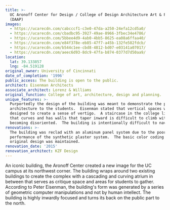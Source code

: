```yaml
---
title: >-
  UC Aronoff Center for Design / College of Design Architecture Art & Planning
  (DAAP)
images:
  - https://ucarecdn.com/cabcccf1-c3e0-47da-a250-24efa12cd5a0/
  - https://ucarecdn.com/cbadbc95-3927-49ae-8966-3fbec34e4786/
  - https://ucarecdn.com/5bbee4d9-4ab0-4bb5-8625-ea08a6ffaa40/
  - https://ucarecdn.com/e84f378e-eb85-47f7-a45b-132fe582fdcb/
  - https://ucarecdn.com/b544c1ee-cbd8-4812-bd07-e03141a07017/
  - https://ucarecdn.com/aeec6d93-8dc9-47fa-b874-0377d7d50aa9/
location:
  lat: 39.133857
  lng: -84.519128
original_owner: University of Cincinnati
date_of_completion: '1996'
public_access: The building is open to the public.
architect: Eisenman Architects
associate_architect: Lorenz & Williams
original_function: College of art, architecture, design and planning.
unique_features: >-
  Purportedly the design of the building was meant to demonstrate the power of
  architecture to the students.  Eisenman stated that vertical spaces were
  designed to create a sense of vertigo.  A staircase in the college library
  that curves and has walls that taper inward is difficult to climb without
  becoming disoriented.  The building is intentionally difficult to navigate.
renovations: >-
  The building was reclad with an aluminum panel system due to the poor
  performance of the synthetic plaster system.  The basic color coding of the
  original design was maintained.
renovation_date: '2015'
renovation_architect: KZF Design
---
```


An iconic building, the Aronoff Center created a new image for the UC campus at its northwest corner. The building wraps around two existing buildings to create the complex with a cascading and curving atrium in between that serves as critique space and areas for students to gather. According to Peter Eisenman, the building's form was generated by a series of geometric computer manipulations and not by human intellect. The building is highly inwardly focused and turns its back on the public part to the north.
